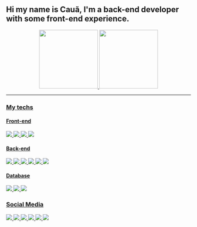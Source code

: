 ## Hi my name is Cauã, I'm a back-end developer with some front-end experience.
<div align="center">
  <a href="https://github.com/cauakath">
  <img height="160em" src="https://github-readme-stats.vercel.app/api?username=cauakath&show_icons=true&theme=dracula&include_all_commits=true&count_private=true&title_color=fff&text_color=9f9f9f&bg_color=151515"/>
  <img height="160em" src="https://github-readme-stats.vercel.app/api/top-langs/?username=cauakath&layout=compact&langs_count=7&theme=dracula&title_color=fff&text_color=9f9f9f&bg_color=151515"/>
</div>
  
<hr>

### My techs

#### Front-end

<p>
  <img src="https://img.shields.io/badge/React-20232A?style=for-the-badge&logo=react&logoColor=61DAFB" />
  <img src="https://img.shields.io/badge/HTML5-E34F26?style=for-the-badge&logo=html5&logoColor=white" />
  <img src="https://img.shields.io/badge/CSS3-1572B6?style=for-the-badge&logo=css3&logoColor=white" />
  <img src="https://img.shields.io/badge/JavaScript-F7DF1E?style=for-the-badge&logo=javascript&logoColor=black" />
<p/>

#### Back-end

<p>
  <img src="https://img.shields.io/badge/JavaScript-323330?style=for-the-badge&logo=javascript&logoColor=F7DF1E" />
  <img src="https://img.shields.io/badge/TypeScript-007ACC?style=for-the-badge&logo=typescript&logoColor=white" />
  <img src="https://img.shields.io/badge/Node.js-339933?style=for-the-badge&logo=nodedotjs&logoColor=white" />
  <img src="https://img.shields.io/badge/Java-ED8B00?style=for-the-badge&logo=java&logoColor=white" />
  <img src="https://img.shields.io/badge/Spring-6DB33F?style=for-the-badge&logo=spring&logoColor=white" />
  <img src="https://img.shields.io/badge/Python-14354C?style=for-the-badge&logo=python&logoColor=white" />
<p/>

#### Database

<p>
  <img src="https://img.shields.io/badge/MySQL-00000F?style=for-the-badge&logo=mysql&logoColor=white" />
  <img src="https://img.shields.io/badge/PostgreSQL-316192?style=for-the-badge&logo=postgresql&logoColor=white" />
  <img src="https://img.shields.io/badge/SQLite-07405E?style=for-the-badge&logo=sqlite&logoColor=white" />
<p/>
  
### Social Media
  
<p>
  <a href="https://pt-br.facebook.com/cauaguilherme.kath.9">
    <img src="https://img.shields.io/badge/Facebook-1877F2?style=for-the-badge&logo=facebook&logoColor=white" />
  <a/>
  <a href="#">
    <img src="https://img.shields.io/badge/Instagram-E4405F?style=for-the-badge&logo=instagram&logoColor=white" />
  <a/>
  <a href="#">
    <img src="https://img.shields.io/badge/Twitter-1DA1F2?style=for-the-badge&logo=twitter&logoColor=white" />
  <a/>
  <a href="https://www.linkedin.com/in/cau%C3%A3-guilherme-kath-24982720b/">
    <img src="https://img.shields.io/badge/LinkedIn-0077B5?style=for-the-badge&logo=linkedin&logoColor=white" />
  <a/>
  <a href="#">
    <img src="https://img.shields.io/badge/Steam-000000?style=for-the-badge&logo=steam&logoColor=white" />
  <a/>
  <a href="https://open.spotify.com/user/y395wywu2z96k2h6cq59useom">
    <img src="https://img.shields.io/badge/Spotify-1ED760?&style=for-the-badge&logo=spotify&logoColor=white" />
  <a/>
<p/>
